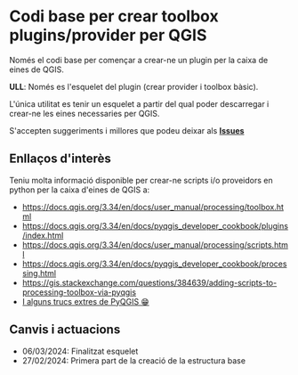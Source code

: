 # Codi base per crear toolbox plugins/provider per QGIS
Només el codi base per començar a crear-ne un plugin per la caixa de eines de QGIS.

**ULL**: Només es l'esquelet del plugin (crear provider i toolbox bàsic).

L'única utilitat es tenir un esquelet a partir del qual poder descarregar i crear-ne les eines necessaries per QGIS.

S'accepten suggeriments i millores que podeu deixar als [**Issues**](https://github.com/sammy-iatta/QGIS_toolbox_provider_plugin_base/issues)
## Enllaços d'interès
Teniu molta informació disponible per crear-ne scripts i/o proveidors en python per la caixa d'eines de QGIS a:
- https://docs.qgis.org/3.34/en/docs/user_manual/processing/toolbox.html
- https://docs.qgis.org/3.34/en/docs/pyqgis_developer_cookbook/plugins/index.html
- https://docs.qgis.org/3.34/en/docs/user_manual/processing/scripts.html
- https://docs.qgis.org/3.34/en/docs/pyqgis_developer_cookbook/processing.html
- https://gis.stackexchange.com/questions/384639/adding-scripts-to-processing-toolbox-via-pyqgis
- [I alguns trucs extres de PyQGIS 😁](https://docs.qgis.org/3.34/en/docs/pyqgis_developer_cookbook/cheat_sheet.html)

## Canvis i actuacions

- 06/03/2024: Finalitzat esquelet
- 27/02/2024: Primera part de la creació de la estructura base
